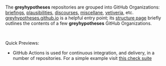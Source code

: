 <br>

The **greyhypotheses** repositories are grouped into GitHub Organizations: [briefings](https://github.com/briefings), [plausibilities](https://github.com/plausibilities), [discourses](https://github.com/discourses), [miscellane](https://github.com/miscellane), [vetiveria](https://github.com/vetiveria), etc.  [greyhypotheses.github.io](https://greyhypotheses.github.io) is a helpful entry point; its [structure page](https://greyhypotheses.github.io/greyhypotheses/structure.html) briefly outlines the contents of a few **greyhypotheses** GitHub Organizations.

<br>

Quick Previews:

* GitHub Actions is used for continuous integration, and delivery, in a number of repositories.  For a simple example visit [this check suite](https://github.com/vetiveria/pollutants/runs/2875093026?check_suite_focus=true)

<!--
**greyhypotheses/greyhypotheses** is a ✨ _special_ ✨ repository because its `README.md` (this file) appears on your GitHub profile.

Here are some ideas to get you started:

- Hello 👋
- 🔭 I’m currently working on ...
- 🌱 I’m currently learning ...
- 👯 I’m looking to collaborate on ...
- 🤔 I’m looking for help with ...
- 💬 Ask me about ...
- 📫 How to reach me: ...
- 😄 Pronouns: ...
- ⚡ Fun fact: ...


[**greyhypotheses.github.io**](https://greyhypotheses.github.io) is a helpful entry point.  The [structure page](https://greyhypotheses.github.io/greyhypotheses/structure.html) briefly outlines the contents of a few GitHub Organizations that greyhypotheses is associated with: [briefings](https://github.com/briefings), [plausibilities](https://github.com/plausibilities), [discourses](https://github.com/discourses), [miscellane](https://github.com/miscellane), [exhypotheses](https://github.com/exhypotheses), [vetiveria](https://github.com/vetiveria).  

An inherent aspect of some projects is the smarter use of *Jupyter Lab* for collaborative data science/analytics via a combination of classes & light notebooks.

-->

